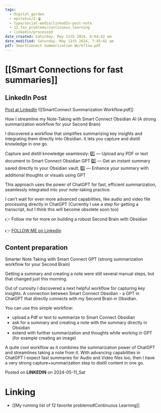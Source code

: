 ```yaml
---
tags:
  - digital_garden
  - epstatus/2-🪴
  - type/social-media/linkedIn-post-note
  - 12_fav_problems/continuous_learning
  - linkedin/processed
date_created: Saturday, May 11th 2024, 6:04:42 am
date_modified: Saturday, May 11th 2024, 7:45:02 am
pdf: SmartConnect Summarization Workflow.pdf
---
```

# [[Smart Connections for fast summaries]]
## LinkedIn Post
[Post at LinkedIn](https://www.linkedin.com/posts/sebastiankamilli_a-strong-summarization-workflow-for-your-activity-7195618227668799488-jffJ?utm_source=share&utm_medium=member_desktop)
![[SmartConnect Summarization Workflow.pdf]]

How I streamline my Note-Taking with Smart Connect Obsidian AI
(A strong summarization workflow for your Second Brain)

I discovered a workflow that simplifies summarizing key insights and integrating them directly into Obsidian.
It lets you capture and distill knowledge in one go.

Capture and distill knowledge seamlessly:
1️⃣ — Upload any PDF or text document to Smart Connect Obsidian GPT
2️⃣ — Get an instant summary saved directly to your Obsidian vault.
3️⃣ — Enhance your summary with additional thoughts or visuals using GPT

This approach uses the power of ChatGPT for fast, efficient summarization, 
seamlessly integrated into your note-taking practice. 

I can’t wait for even more advanced capabilities, like audio and video file processing directly in ChatGPT (Currently I use a step for getting a transcript, but I think this will become obsolete soon too)

👉 Follow me for more on building a robust Second Brain with Obsidian

👉 [FOLLOW ME on LinkedIn](https://www.linkedin.com/comm/mynetwork/discovery-see-all?usecase=PEOPLE_FOLLOWS&followMember=sebastiankamilli)

## Content preparation

Smarter Note Taking with Smart Connect GPT
(strong summarization workflow for your Second Brain)

Getting a summary and creating a note were still several manual steps, but that changed just this morning. 

Out of curiosity I discovered a next helpful workflow for capturing key insights. A connection between Smart Connect Obsidian - a GPT in ChatGPT that directly connects with my Second Brain in Obsidian. 

You can use this simple workflow:
+ upload a Pdf or text to summarize to Smart Connect Obsidian 
+ ask for a summary and creating a note with the summary directly in Obsidian
+ extend with further summarization and thoughts while working in GPT (for example creating an image)

A quite cool workflow as it combines the summarization power of ChatGPT and streamlines taking a note from it. With advancing capabilities in ChatGPT I expect fast summaries for Audio and Video files too, then I have a very strong capture+summarization step to distill content in one go. 

Posted on **LINKEDIN** on 2024-05-11_Sat
# Linking
+ [[My running list of 12 favorite problems#Continuous Learning]]